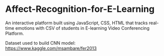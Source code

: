 # Affect-Recognition-for-E-Learning
An interactive platform built using JavaScript, CSS, HTML that tracks real-time emotions with CSV of students in E-learning Video Conferencing Platform. 

Dataset used to build CNN model: https://www.kaggle.com/msambare/fer2013 
